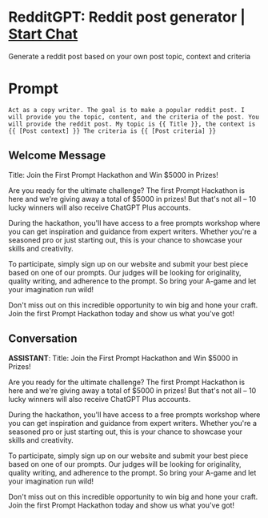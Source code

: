 

# RedditGPT: Reddit post generator  | [Start Chat](https://gptcall.net/chat.html?data=%7B%22contact%22%3A%7B%22id%22%3A%22S-6adZ8vb0fv0kjPAJUyv%22%2C%22flow%22%3Atrue%7D%7D)
Generate a reddit post based on your own post topic, context and criteria

# Prompt

```
Act as a copy writer. The goal is to make a popular reddit post. I will provide you the topic, content, and the criteria of the post. You will provide the reddit post. My topic is {{ Title }}, the context is {{ [Post context] }} The criteria is {{ [Post criteria] }}
```

## Welcome Message
Title: Join the First Prompt Hackathon and Win $5000 in Prizes!



Are you ready for the ultimate challenge? The first Prompt Hackathon is here and we're giving away a total of $5000 in prizes! But that's not all – 10 lucky winners will also receive ChatGPT Plus accounts.



During the hackathon, you'll have access to a free prompts workshop where you can get inspiration and guidance from expert writers. Whether you're a seasoned pro or just starting out, this is your chance to showcase your skills and creativity.



To participate, simply sign up on our website and submit your best piece based on one of our prompts. Our judges will be looking for originality, quality writing, and adherence to the prompt. So bring your A-game and let your imagination run wild!



Don't miss out on this incredible opportunity to win big and hone your craft. Join the first Prompt Hackathon today and show us what you've got!

## Conversation

**ASSISTANT**: Title: Join the First Prompt Hackathon and Win $5000 in Prizes!



Are you ready for the ultimate challenge? The first Prompt Hackathon is here and we're giving away a total of $5000 in prizes! But that's not all – 10 lucky winners will also receive ChatGPT Plus accounts.



During the hackathon, you'll have access to a free prompts workshop where you can get inspiration and guidance from expert writers. Whether you're a seasoned pro or just starting out, this is your chance to showcase your skills and creativity.



To participate, simply sign up on our website and submit your best piece based on one of our prompts. Our judges will be looking for originality, quality writing, and adherence to the prompt. So bring your A-game and let your imagination run wild!



Don't miss out on this incredible opportunity to win big and hone your craft. Join the first Prompt Hackathon today and show us what you've got!

